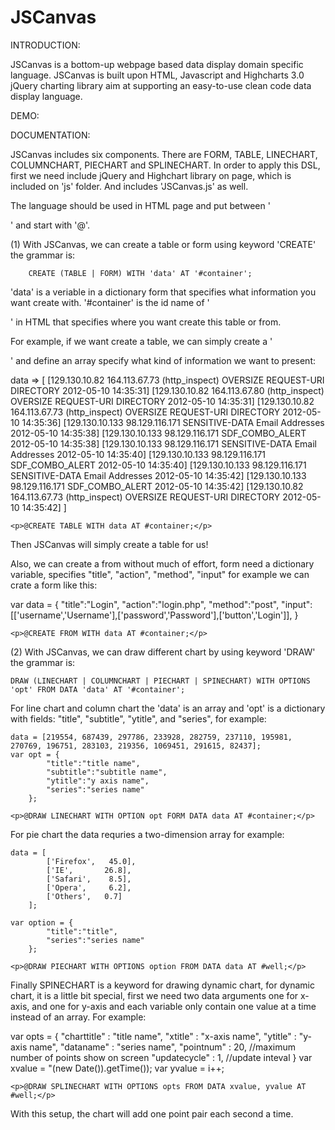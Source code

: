 JSCanvas
========

INTRODUCTION:

JSCanvas is a bottom-up webpage based data display domain specific language. JSCanvas is built upon HTML, Javascript and Highcharts 3.0 jQuery charting library aim at supporting an easy-to-use clean code data display language.

DEMO:

DOCUMENTATION:

JSCanvas includes six components. There are FORM, TABLE, LINECHART, COLUMNCHART, PIECHART and SPLINECHART. In order to apply this DSL, first we need include jQuery and Highchart library on page, which is included on 'js' folder. And includes 'JSCanvas.js' as well. 

The language should be used in HTML page and put between '<p></p>' and start with '@'.

(1) With JSCanvas, we can create a table or form using keyword 'CREATE' the grammar is:
		
		CREATE (TABLE | FORM) WITH 'data' AT '#container';

'data' is a veriable in a dictionary form that specifies what information you want create with. '#container' is the id name of '<div>' in HTML that specifies where you want create this table or from.

For example, if we want create a table, we can simply create a '<div id = container>' and define an array specify what kind of information we want to present:

data => [
							[129.130.10.82	164.113.67.73	(http_inspect) OVERSIZE REQUEST-URI DIRECTORY	2012-05-10 14:35:31]
							[129.130.10.82	164.113.67.80	(http_inspect) OVERSIZE REQUEST-URI DIRECTORY	2012-05-10 14:35:31]
							[129.130.10.82	164.113.67.73	(http_inspect) OVERSIZE REQUEST-URI DIRECTORY	2012-05-10 14:35:36]
							[129.130.10.133	98.129.116.171	SENSITIVE-DATA Email Addresses			2012-05-10 14:35:38]
							[129.130.10.133	98.129.116.171	SDF_COMBO_ALERT					2012-05-10 14:35:38]
							[129.130.10.133	98.129.116.171	SENSITIVE-DATA Email Addresses			2012-05-10 14:35:40]
							[129.130.10.133	98.129.116.171	SDF_COMBO_ALERT					2012-05-10 14:35:40]
							[129.130.10.133	98.129.116.171	SENSITIVE-DATA Email Addresses			2012-05-10 14:35:42]
							[129.130.10.133	98.129.116.171	SDF_COMBO_ALERT					2012-05-10 14:35:42]
							[129.130.10.82	164.113.67.73	(http_inspect) OVERSIZE REQUEST-URI DIRECTORY	2012-05-10 14:35:42]
						]
						
	
	<p>@CREATE TABLE WITH data AT #container;</p>

Then JSCanvas will simply create a table for us!

Also, we can create a from without much of effort, form need a dictionary variable, specifies "title", "action", "method", "input"  for example we can crate a form like this:

var data = {
		    "title":"Login",
		    "action":"login.php",
		    "method":"post",
		    "input":[['username','Username'],['password','Password'],['button','Login']],
		} 
 
	<p>@CREATE FROM WITH data AT #container;</p>
	
(2)	With JSCanvas, we can draw different chart by using keyword 'DRAW' the grammar is:

	DRAW (LINECHART | COLUMNCHART | PIECHART | SPINECHART) WITH OPTIONS 'opt' FROM DATA 'data' AT '#container';
	
For line chart and column chart the 'data' is an array and 'opt' is a dictionary with fields: "title", "subtitle", "ytitle", and "series", for example:

	data = [219554, 687439, 297786, 233928, 282759, 237110, 195981, 270769, 196751, 283103, 219356, 1069451, 291615, 82437];
	var opt = {
		    "title":"title name",
		    "subtitle":"subtitle name",
		    "ytitle":"y axis name",
		    "series":"series name"
		};
		
	<p>@DRAW LINECHART WITH OPTION opt FORM DATA data AT #container;</p>
	
For pie chart the data requries a two-dimension array for example:

	data = [
            ['Firefox',   45.0],
            ['IE',       26.8],
            ['Safari',    8.5],
            ['Opera',     6.2],
            ['Others',   0.7]
		];

	var option = {
		    "title":"title",
			"series":"series name"
		};
		
	<p>@DRAW PIECHART WITH OPTIONS option FROM DATA data AT #well;</p>
	
	
Finally SPINECHART is a keyword for drawing dynamic chart, for dynamic chart, it is a little bit special, first we need two data arguments one for x-axis, and one for y-axis and each variable only contain one value at a time instead of an array. For example:

var opts = {
		"charttitle" : "title name",
		"xtitle" : "x-axis name",
		"ytitle" : "y-axis name",
		"dataname" : "series name",
		"pointnum" : 20, //maximum number of points show on screen
		"updatecycle" : 1, //update inteval
	}
	var xvalue = "(new Date()).getTime());
	var yvalue = i++;
	
	<p>@DRAW SPLINECHART WITH OPTIONS opts FROM DATA xvalue, yvalue AT #well;</p>
	
With this setup, the chart will add one point pair each second a time.

	

